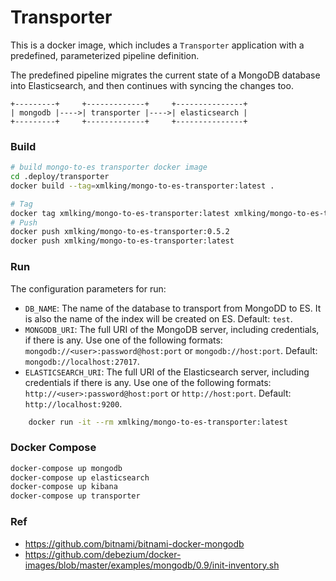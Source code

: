 Transporter
===========

This is a docker image, which includes a `Transporter` application with a predefined, parameterized pipeline definition.

The predefined pipeline migrates the current state of a MongoDB database into Elasticsearch, and then continues with syncing the changes too.

    +---------+     +-------------+     +---------------+
    | mongodb |---->| transporter |---->| elasticsearch |
    +---------+     +-------------+     +---------------+


### Build
```bash
# build mongo-to-es transporter docker image
cd .deploy/transporter
docker build --tag=xmlking/mongo-to-es-transporter:latest .

# Tag
docker tag xmlking/mongo-to-es-transporter:latest xmlking/mongo-to-es-transporter:0.5.2
# Push
docker push xmlking/mongo-to-es-transporter:0.5.2
docker push xmlking/mongo-to-es-transporter:latest
```

### Run

The configuration parameters for run:

- `DB_NAME`: The name of the database to transport from MongoDD to ES.
  It is also the name of the index will be created on ES. Default: `test`.
- `MONGODB_URI`: The full URI of the MongoDB server, including credentials, if there is any.
  Use one of the following formats: `mongodb://<user>:password@host:port` or `mongodb://host:port`.
  Default: `mongodb://localhost:27017`.
- `ELASTICSEARCH_URI`: The full URI of the Elasticsearch server, including credentials if there is any.
  Use one of the following formats: `http://<user>:password@host:port` or `http://host:port`.
  Default: `http://localhost:9200`.


```bash
    docker run -it --rm xmlking/mongo-to-es-transporter:latest
```
 
### Docker Compose
```bash
docker-compose up mongodb
docker-compose up elasticsearch
docker-compose up kibana
docker-compose up transporter
```

### Ref
* https://github.com/bitnami/bitnami-docker-mongodb
* https://github.com/debezium/docker-images/blob/master/examples/mongodb/0.9/init-inventory.sh
